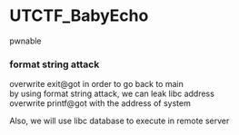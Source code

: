 # UTCTF_BabyEcho
pwnable 

### format string attack
overwrite exit@got in order to go back to main  
by using format string attack, we can leak libc address  
overwrite printf@got with the address of system

Also, we will use libc database to execute in remote server
